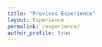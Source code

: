```yaml
---
title: "Previous Experience"
layout: Experience
permalink: /experience/
author_profile: true
---
```

